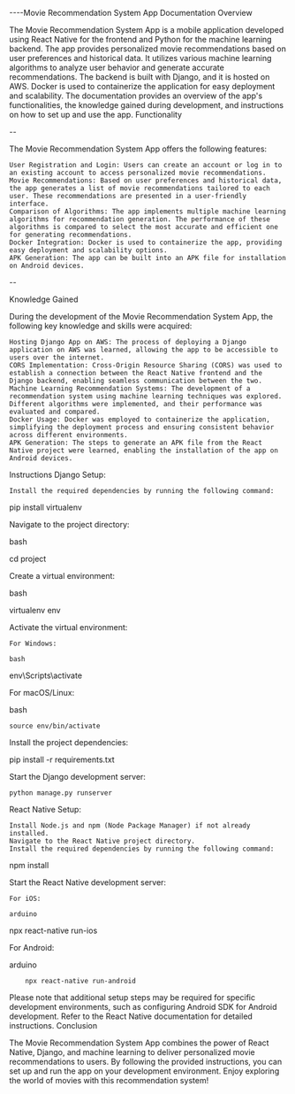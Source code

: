 ----Movie Recommendation System App Documentation
Overview

The Movie Recommendation System App is a mobile application developed using React Native for the frontend and Python for the machine learning backend. The app provides personalized movie recommendations based on user preferences and historical data. It utilizes various machine learning algorithms to analyze user behavior and generate accurate recommendations. The backend is built with Django, and it is hosted on AWS. Docker is used to containerize the application for easy deployment and scalability. The documentation provides an overview of the app's functionalities, the knowledge gained during development, and instructions on how to set up and use the app.
Functionality

--

The Movie Recommendation System App offers the following features:

    User Registration and Login: Users can create an account or log in to an existing account to access personalized movie recommendations.
    Movie Recommendations: Based on user preferences and historical data, the app generates a list of movie recommendations tailored to each user. These recommendations are presented in a user-friendly interface.
    Comparison of Algorithms: The app implements multiple machine learning algorithms for recommendation generation. The performance of these algorithms is compared to select the most accurate and efficient one for generating recommendations.
    Docker Integration: Docker is used to containerize the app, providing easy deployment and scalability options.
    APK Generation: The app can be built into an APK file for installation on Android devices.

--

Knowledge Gained

During the development of the Movie Recommendation System App, the following key knowledge and skills were acquired:

    Hosting Django App on AWS: The process of deploying a Django application on AWS was learned, allowing the app to be accessible to users over the internet.
    CORS Implementation: Cross-Origin Resource Sharing (CORS) was used to establish a connection between the React Native frontend and the Django backend, enabling seamless communication between the two.
    Machine Learning Recommendation Systems: The development of a recommendation system using machine learning techniques was explored. Different algorithms were implemented, and their performance was evaluated and compared.
    Docker Usage: Docker was employed to containerize the application, simplifying the deployment process and ensuring consistent behavior across different environments.
    APK Generation: The steps to generate an APK file from the React Native project were learned, enabling the installation of the app on Android devices.







Instructions
Django Setup:

    Install the required dependencies by running the following command:

pip install virtualenv

Navigate to the project directory:

bash

cd project

Create a virtual environment:

bash

virtualenv env

Activate the virtual environment:

    For Windows:

    bash

env\Scripts\activate

For macOS/Linux:

bash

    source env/bin/activate

Install the project dependencies:

pip install -r requirements.txt

Start the Django development server:

    python manage.py runserver

React Native Setup:

    Install Node.js and npm (Node Package Manager) if not already installed.
    Navigate to the React Native project directory.
    Install the required dependencies by running the following command:

npm install

Start the React Native development server:

    For iOS:

    arduino

npx react-native run-ios

For Android:

arduino

        npx react-native run-android

Please note that additional setup steps may be required for specific development environments, such as configuring Android SDK for Android development. Refer to the React Native documentation for detailed instructions.
Conclusion

The Movie Recommendation System App combines the power of React Native, Django, and machine learning to deliver personalized movie recommendations to users. By following the provided instructions, you can set up and run the app on your development environment. Enjoy exploring the world of movies with this recommendation system!